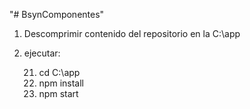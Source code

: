 "# BsynComponentes"

1. Descomprimir contenido del repositorio en la C:\app 
2. ejecutar:

	21. cd C:\app
	22. npm install
	23. npm start

